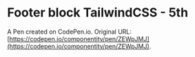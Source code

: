 # Footer block TailwindCSS - 5th

A Pen created on CodePen.io. Original URL: [https://codepen.io/componentity/pen/ZEWpJMJ](https://codepen.io/componentity/pen/ZEWpJMJ).


